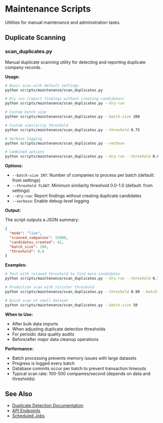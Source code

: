 # Maintenance Scripts

Utilities for manual maintenance and administration tasks.

## Duplicate Scanning

### scan_duplicates.py

Manual duplicate scanning utility for detecting and reporting duplicate company records.

**Usage:**

```bash
# Basic scan with default settings
python scripts/maintenance/scan_duplicates.py

# Dry run (report findings without creating candidates)
python scripts/maintenance/scan_duplicates.py --dry-run

# Custom batch size
python scripts/maintenance/scan_duplicates.py --batch-size 200

# Custom similarity threshold
python scripts/maintenance/scan_duplicates.py --threshold 0.75

# Verbose logging
python scripts/maintenance/scan_duplicates.py --verbose

# Combined options
python scripts/maintenance/scan_duplicates.py --dry-run --threshold 0.85 --verbose
```

**Options:**

- `--batch-size INT`: Number of companies to process per batch (default: from settings)
- `--threshold FLOAT`: Minimum similarity threshold 0.0-1.0 (default: from settings)
- `--dry-run`: Report findings without creating duplicate candidates
- `--verbose`: Enable debug-level logging

**Output:**

The script outputs a JSON summary:

```json
{
  "mode": "live",
  "scanned_companies": 15000,
  "candidates_created": 42,
  "batch_size": 100,
  "threshold": 0.8
}
```

**Examples:**

```bash
# Test with relaxed threshold to find more candidates
python scripts/maintenance/scan_duplicates.py --dry-run --threshold 0.70

# Production scan with stricter threshold
python scripts/maintenance/scan_duplicates.py --threshold 0.90 --batch-size 200

# Quick scan of small dataset
python scripts/maintenance/scan_duplicates.py --batch-size 50
```

**When to Use:**

- After bulk data imports
- When adjusting duplicate detection thresholds
- For periodic data quality audits
- Before/after major data cleanup operations

**Performance:**

- Batch processing prevents memory issues with large datasets
- Progress is logged every batch
- Database commits occur per batch to prevent transaction timeouts
- Typical scan rate: 100-500 companies/second (depends on data and thresholds)

## See Also

- [Duplicate Detection Documentation](../../docs/DUPLICATE-DETECTION.md)
- [API Endpoints](../../docs/DUPLICATE-DETECTION.md#api-endpoints)
- [Scheduled Jobs](../../docs/DUPLICATE-DETECTION.md#scheduled-jobs)
